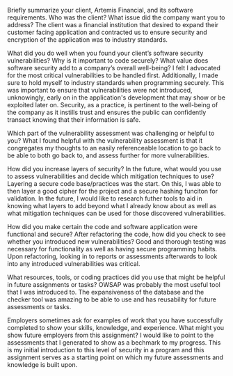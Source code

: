 Briefly summarize your client, Artemis Financial, and its software requirements. Who was the client? What issue did the company want you to address?
The client was a financial institution that desired to expand their customer facing application and contracted us to ensure security and encryption of the application was to industry standards.

What did you do well when you found your client’s software security vulnerabilities? Why is it important to code securely? What value does software security add to a company’s overall well-being?
I felt I advocated for the most critical vulnerabilities to be handled first. Additionally, I made sure to hold myself to industry standards when programming securely. This was important to ensure that vulnerabilities were not introduced, unknowingly, early on in the application's development that may show or be exploited later on. Security, as a practice, is pertinent to the well-being of the company
as it instills trust and ensures the public can confidently transact knowing that their information is safe.

Which part of the vulnerability assessment was challenging or helpful to you?
What I found helpful with the vulnerability assessment is that it congregates my thoughts to an easily referenceable location to go back to be able to both go back to, and assess further for more vulnerabilities.

How did you increase layers of security? In the future, what would you use to assess vulnerabilities and decide which mitigation techniques to use?
Layering a secure code base/practices was the start. On this, I was able to then layer a good cipher for the project and a secure hashing funciton for validation. In the future, I would like to research futher tools to aid in knowing what layers to add beyond what I already know about as well as what mitigation techniques can be used for those discovered vulnerabilities.

How did you make certain the code and software application were functional and secure? After refactoring the code, how did you check to see whether you introduced new vulnerabilities?
Good and thorough testing was necessary for functionality as well as having secure programming habits. Upon refactoring, looking in to reports or assessments afterwards to look into any introduced vulnerabilities was critical.

What resources, tools, or coding practices did you use that might be helpful in future assignments or tasks?
OWSAP was probably the most useful tool that I was introduced to. The expansiveness of the database and the checker tool was amazing to be able to use and has reusability for future assessments or tasks.

Employers sometimes ask for examples of work that you have successfully completed to show your skills, knowledge, and experience. What might you show future employers from this assignment?
I would like to point to the assessments that I generated to show as a bechmark to my progress. This is my initial introduction to this level of security in a program and this assignment serves as a starting point on which my future assessments and knowledge is built upon.
